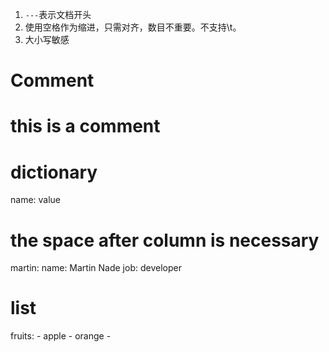 1. `---`表示文档开头
2. 使用空格作为缩进，只需对齐，数目不重要。不支持\t。
3. 大小写敏感

Comment
=============
# this is a comment

dictionary
=============
name: value
# the space after column is necessary

martin:
    name: Martin Nade
    job: developer

list
=============
fruits:
    - apple
    - orange
    - 
